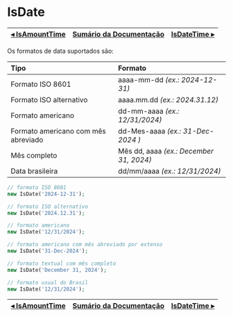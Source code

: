 # IsDate

[◂ IsAmountTime](08-isamounttime.md) | [Sumário da Documentação](indice.md) | [IsDateTime ▸](08-isdatetime.md)
-- | -- | --

Os formatos de data suportados são:

| Tipo                                | Formato                                 |
|:--                                  |:--                                      |
| Formato ISO 8601                    | aaaa-mm-dd *(ex.: 2024-12-31)*          |
| Formato ISO alternativo             | aaaa.mm.dd *(ex.: 2024.31.12)*          |
| Formato americano                   | dd-mm-aaaa *(ex.: 12/31/2024)*          |
| Formato americano com mês abreviado | dd-Mes-aaaa *(ex.: 31-Dec-2024 )*       |
| Mês completo                        | Mês dd, aaaa *(ex.: December 31, 2024)* |
| Data brasileira                     | dd/mm/aaaa *(ex.: 12/31/2024)*          |

```php
// formato ISO 8601
new IsDate('2024-12-31');

// formato ISO alternativo
new IsDate('2024.12.31');

// formato americano
new IsDate('12/31/2024');

// formato americano com mês abreviado por extenso
new IsDate('31-Dec-2024');

// formato textual com mês completo
new IsDate('December 31, 2024');

// formato usual do Brasil
new IsDate('12/31/2024');
```

[◂ IsAmountTime](08-isamounttime.md) | [Sumário da Documentação](indice.md) | [IsDateTime ▸](08-isdatetime.md)
-- | -- | --
